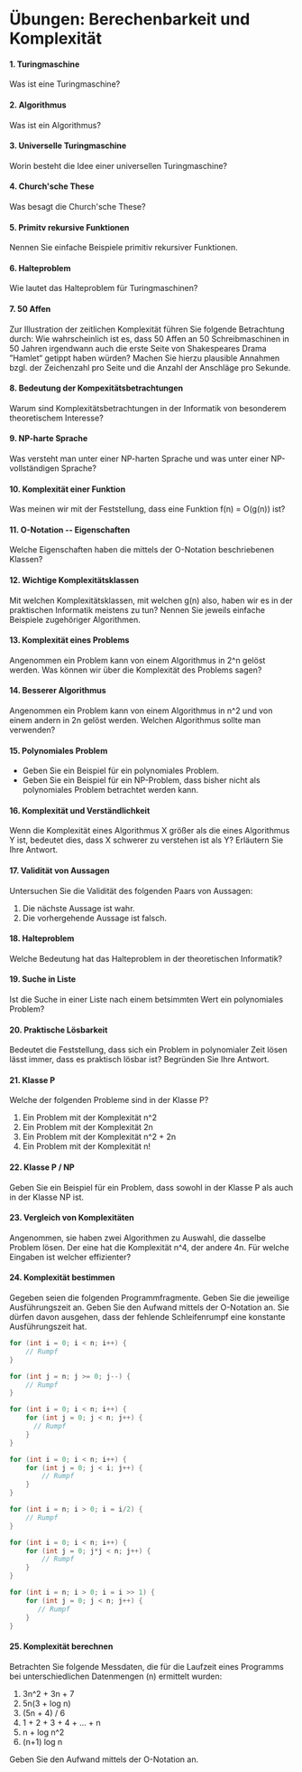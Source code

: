 # Übungen: Berechenbarkeit und Komplexität

#### 1. Turingmaschine
Was ist eine Turingmaschine?


#### 2. Algorithmus
Was ist ein Algorithmus?


#### 3. Universelle Turingmaschine
Worin besteht die Idee einer universellen Turingmaschine?


#### 4. Church'sche These
Was besagt die Church'sche These?


#### 5. Primitv rekursive Funktionen
Nennen Sie einfache Beispiele primitiv rekursiver Funktionen.


#### 6. Halteproblem
Wie lautet das Halteproblem für Turingmaschinen?


#### 7. 50 Affen
Zur Illustration der zeitlichen Komplexität führen Sie folgende Betrachtung durch: Wie wahrscheinlich ist es, dass 50 Affen an 50 Schreibmaschinen in 50 Jahren irgendwann auch die erste Seite von Shakespeares Drama ”Hamlet“ getippt haben würden? Machen Sie hierzu plausible Annahmen bzgl. der Zeichenzahl pro Seite und die Anzahl der Anschläge pro Sekunde.


#### 8. Bedeutung der Kompexitätsbetrachtungen
Warum sind Komplexitätsbetrachtungen in der Informatik von besonderem theoretischem Interesse?


#### 9. NP-harte Sprache
Was versteht man unter einer NP-harten Sprache und was unter einer NP-vollständigen Sprache?


#### 10. Komplexität einer Funktion
Was meinen wir mit der Feststellung, dass eine Funktion f(n) = O(g(n)) ist?


#### 11. O-Notation -- Eigenschaften
Welche Eigenschaften haben die mittels der O-Notation beschriebenen Klassen?


#### 12. Wichtige Komplexitätsklassen
Mit welchen Komplexitätsklassen, mit welchen g(n) also, haben wir es in der praktischen Informatik meistens zu tun? Nennen Sie jeweils einfache Beispiele zugehöriger Algorithmen.


#### 13. Komplexität eines Problems
Angenommen ein Problem kann von einem Algorithmus in 2^n gelöst werden. Was können wir über die Komplexität des Problems sagen?


#### 14. Besserer Algorithmus
Angenommen ein Problem kann von einem Algorithmus in n^2 und von einem andern in 2n gelöst werden. Welchen Algorithmus sollte man verwenden?


#### 15. Polynomiales Problem

  * Geben Sie ein Beispiel für ein polynomiales Problem.
  * Geben Sie ein Beispiel für ein NP-Problem, dass bisher nicht als polynomiales Problem betrachtet werden  kann.


#### 16. Komplexität und Verständlichkeit
Wenn die Komplexität eines Algorithmus X größer als die eines Algorithmus Y ist, bedeutet dies, dass X schwerer zu verstehen ist als Y? Erläutern Sie Ihre Antwort.


#### 17. Validität von Aussagen
Untersuchen Sie die Validität des folgenden Paars von Aussagen:

  1. Die nächste Aussage ist wahr.
  2. Die vorhergehende Aussage ist falsch.


#### 18. Halteproblem
Welche Bedeutung hat das Halteproblem in der theoretischen Informatik?


#### 19. Suche in Liste
Ist die Suche in einer Liste nach einem betsimmten Wert ein polynomiales Problem?


#### 20. Praktische Lösbarkeit
Bedeutet die Feststellung, dass sich ein Problem in polynomialer Zeit lösen lässt immer, dass es praktisch lösbar ist? Begründen Sie Ihre Antwort.


#### 21. Klasse P
Welche der folgenden Probleme sind in der Klasse P?

  1. Ein Problem mit der Komplexität n^2
  2. Ein Problem mit der Komplexität 2n
  3. Ein Problem mit der Komplexität n^2 + 2n
  4. Ein Problem mit der Komplexität n!


#### 22. Klasse P / NP
Geben Sie ein Beispiel für ein Problem, dass sowohl in der Klasse P als auch in der Klasse NP ist.


#### 23. Vergleich von Komplexitäten
Angenommen, sie haben zwei Algorithmen zu Auswahl, die dasselbe Problem lösen. Der eine hat die Komplexität n^4, der andere 4n. Für welche Eingaben ist welcher effizienter?


#### 24. Komplexität bestimmen
Gegeben seien die folgenden Programmfragmente. Geben Sie die jeweilige Ausführungszeit an. Geben Sie den Aufwand mittels der O-Notation an. Sie dürfen davon ausgehen, dass der fehlende Schleifenrumpf eine konstante Ausführungszeit hat.

```java
for (int i = 0; i < n; i++) {
    // Rumpf
}

for (int j = n; j >= 0; j--) {
    // Rumpf
}
```

```java
for (int i = 0; i < n; i++) {
    for (int j = 0; j < n; j++) {
      // Rumpf
    }
}
```

```java
for (int i = 0; i < n; i++) {
    for (int j = 0; j < i; j++) {
        // Rumpf
    }
}
```

```java
for (int i = n; i > 0; i = i/2) {
    // Rumpf
}
```

```java
for (int i = 0; i < n; i++) {
    for (int j = 0; j*j < n; j++) {
        // Rumpf
    }
}
```

```java
for (int i = n; i > 0; i = i >> 1) {
    for (int j = 0; j < n; j++) {
       // Rumpf
    }
}
```


#### 25. Komplexität berechnen
Betrachten Sie folgende Messdaten, die für die Laufzeit eines Programms bei unterschiedlichen Datenmengen (n) ermittelt wurden:

  1. 3n^2 + 3n + 7
  2. 5n(3 + log n)
  3. (5n + 4) / 6
  4. 1 + 2 + 3 + 4 + ... + n
  5. n + log n^2
  6. (n+1) log n

Geben Sie den Aufwand mittels der O-Notation an.

